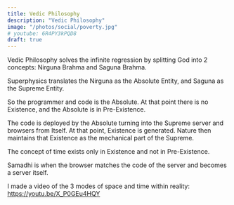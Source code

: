 ```yaml
---
title: Vedic Philosophy
description: "Vedic Philosophy"
image: "/photos/social/poverty.jpg"
# youtube: 6R4PY3kPQD8
draft: true
---
```



Vedic Philosophy solves the infinite regression by splitting God into 2 concepts: Nirguna Brahma and Saguna Brahma. 

Superphysics translates the Nirguna as the Absolute Entity, and Saguna as the Supreme Entity. 

So the programmer and code is the Absolute. At that point there is no Existence, and the Absolute is in Pre-Existence.  

The code is deployed by the Absolute turning into the Supreme server and browsers from Itself. At that point, Existence is generated. Nature then maintains that Existence as the mechanical part of the Supreme. 

The concept of time exists only in Existence and not in Pre-Existence. 

Samadhi is when the browser matches the code of the server and becomes a server itself. 

I made a video of the 3 modes of space and time within reality: https://youtu.be/X_P0GEu4HQY
